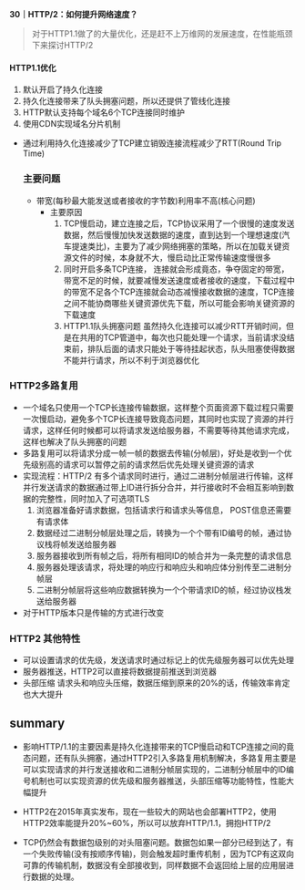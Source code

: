 **30｜HTTP/2：如何提升网络速度？**



> 对于HTTP1.1做了的大量优化，还是赶不上万维网的发展速度，在性能瓶颈下来探讨HTTP/2



#### HTTP1.1优化

1. 默认开启了持久化连接
2. 持久化连接带来了队头拥塞问题，所以还提供了管线化连接
3. HTTP默认支持每个域名6个TCP连接同时维护
4. 使用CDN实现域名分片机制

- 通过利用持久化连接减少了TCP建立销毁连接流程减少了RTT(Round Trip Time)

  ### 主要问题

  - 带宽(每秒最大能发送或者接收的字节数)利用率不高(核心问题)
    - 主要原因
      1. TCP慢启动，建立连接之后，TCP协议采用了一个很慢的速度发送数据，然后慢慢加快发送数据的速度，直到达到一个理想速度(汽车提速类比)，主要为了减少网络拥塞的策略，所以在加载关键资源文件的时候，本身就不大，慢启动比正常传输速度慢很多
      2. 同时开启多条TCP连接， 连接就会形成竟态，争夺固定的带宽，带宽不足的时候，就要减慢发送速度或者接收的速度，下载过程中的带宽不足各个TCP连接就会动态减慢接收数据的速度，TCP连接之间不能协商哪些关键资源优先下载，所以可能会影响关键资源的下载速度
      3. HTTP1.1队头拥塞问题 虽然持久化连接可以减少RTT开销时间，但是在共用的TCP管道中，每次也只能处理一个请求，当前请求没结束前，排队后面的请求只能处于等待挂起状态，队头阻塞使得数据不能并行请求，所以不利于浏览器优化

### HTTP2多路复用

- 一个域名只使用一个TCP长连接传输数据，这样整个页面资源下载过程只需要一次慢启动，避免多个TCP长连接导致竟态问题，其同时也实现了资源的并行请求，这样任何时候都可以将请求发送给服务器，不需要等待其他请求完成，这样也解决了队头拥塞的问题
- 多路复用可以将请求分成一帧一帧的数据去传输(分帧层)，好处是收到一个优先级别高的请求可以暂停之前的请求然后优先处理关键资源的请求
- 实现流程：HTTP/2 有多个请求同时进行，通过二进制分帧层进行传输，这样并行发送请求的数据通过带上ID进行拆分合并，并行接收时不会相互影响到数据的完整性，同时加入了可选项TLS
  1. 浏览器准备好请求数据，包括请求行和请求头等信息， POST信息还需要有请求体
  2. 数据经过二进制分帧层处理之后，转换为一个个带有ID编号的帧，通过协议栈将帧发送给服务器
  3. 服务器接收到所有帧之后，将所有相同ID的帧合并为一条完整的请求信息
  4. 服务器处理该请求，将处理的响应行和响应头和响应体分别传至二进制分帧层
  5. 二进制分帧层将这些响应数据转换为一个个带请求ID的帧，经过协议栈发送给服务器
- 对于HTTP版本只是传输的方式进行改变



### HTTP2 其他特性

- 可以设置请求的优先级，发送请求时通过标记上的优先级服务器可以优先处理
- 服务器推送，HTTP2可以直接将数据提前推送到浏览器
- 头部压缩 请求头和响应头压缩，数据压缩到原来的20%的话，传输效率肯定也大大提升



## summary

- 影响HTTP/1.1的主要因素是持久化连接带来的TCP慢启动和TCP连接之间的竟态问题，还有队头拥塞，通过HTTP2引入多路复用机制解决，多路复用主要是可以实现请求的并行发送接收和二进制分帧层实现的，二进制分帧层中的ID编号机制也可以实现资源的优先级和服务器推送，头部压缩等功能特性，性能大幅提升
- HTTP2在2015年真实发布，现在一些较大的网站也会部署HTTP2，使用HTTP2效率能提升20%~60%，所以可以放弃HTTP/1.1，拥抱HTTP/2

- TCP仍然会有数据包级别的对头阻塞问题。数据包如果一部分已经到达了，有一个失败传输(没有按顺序传输)，则会触发超时重传机制 ，因为TCP有这双向可靠的传输机制，数据没有全部接收到，同样数据不会返回给上层的应用层进行数据的处理。